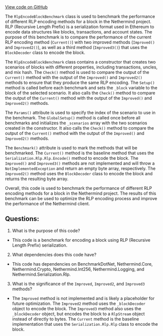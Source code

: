 [View code on GitHub](https://github.com/nethermindeth/nethermind/Nethermind.Benchmark/Rlp/RlpEncodeBlockBenchmark.cs)

The `RlpEncodeBlockBenchmark` class is used to benchmark the performance of different RLP encoding methods for a block in the Nethermind project. RLP (Recursive Length Prefix) is a serialization format used in Ethereum to encode data structures like blocks, transactions, and account states. The purpose of this benchmark is to compare the performance of the current RLP encoding method (`Current()`) with two improved methods (`Improved()` and `Improved2()`), as well as a third method (`Improved3()`) that uses the `BlockDecoder` class to encode the block.

The `RlpEncodeBlockBenchmark` class contains a constructor that creates two scenarios of blocks with different properties, including transactions, uncles, and mix hash. The `Check()` method is used to compare the output of the `Current()` method with the output of the `Improved()` and `Improved2()` methods to ensure that they produce the same RLP encoding. The `Setup()` method is called before each benchmark and sets the `_block` variable to the block of the selected scenario. It also calls the `Check()` method to compare the output of the `Current()` method with the output of the `Improved()` and `Improved2()` methods.

The `Params()` attribute is used to specify the index of the scenario to use in the benchmark. The `GlobalSetup()` method is called once before all benchmarks and initializes the `_scenarios` array with the two scenarios created in the constructor. It also calls the `Check()` method to compare the output of the `Current()` method with the output of the `Improved()` and `Improved2()` methods.

The `Benchmark()` attribute is used to mark the methods that will be benchmarked. The `Current()` method is the baseline method that uses the `Serialization.Rlp.Rlp.Encode()` method to encode the block. The `Improved()` and `Improved3()` methods are not implemented and will throw a `NotImplementedException` and return an empty byte array, respectively. The `Improved2()` method uses the `BlockDecoder` class to encode the block and returns the resulting byte array.

Overall, this code is used to benchmark the performance of different RLP encoding methods for a block in the Nethermind project. The results of this benchmark can be used to optimize the RLP encoding process and improve the performance of the Nethermind client.
## Questions: 
 1. What is the purpose of this code?
- This code is a benchmark for encoding a block using RLP (Recursive Length Prefix) serialization.

2. What dependencies does this code have?
- This code has dependencies on BenchmarkDotNet, Nethermind.Core, Nethermind.Crypto, Nethermind.Int256, Nethermind.Logging, and Nethermind.Serialization.Rlp.

3. What is the significance of the `Improved`, `Improved2`, and `Improved3` methods?
- The `Improved` method is not implemented and is likely a placeholder for future optimization. The `Improved2` method uses the `_blockDecoder` object to encode the block. The `Improved3` method also uses the `_blockDecoder` object, but encodes the block to a `RlpStream` object instead of directly to bytes. The `Current` method is the baseline implementation that uses the `Serialization.Rlp.Rlp` class to encode the block.